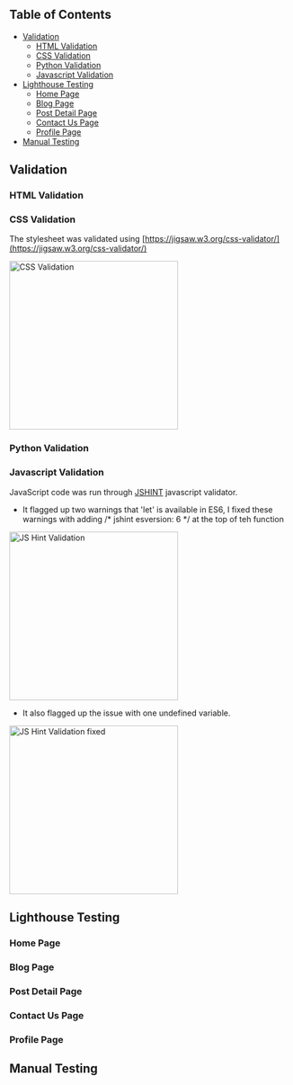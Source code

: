 ## Table of Contents
- [Validation](#validation)
  - [HTML Validation](#html-validation)
  - [CSS Validation](#css-validation)
  - [Python Validation](#python-validation)
  - [Javascript Validation](#javascript-validation)
- [Lighthouse Testing](#lighthouse-testing)
  - [Home Page](#home-page)
  - [Blog Page](#blog-page)
  - [Post Detail Page](#post-detail-page)
  - [Contact Us Page](#contact-us-page)
  - [Profile Page](#profile-page)
- [Manual Testing](#manual-testing)


## Validation

### HTML Validation

### CSS Validation

The stylesheet was validated using [https://jigsaw.w3.org/css-validator/](https://jigsaw.w3.org/css-validator/)

<p><img src="https://res.cloudinary.com/dcydt01ed/image/upload/v1693414451/jshint_validator_p19sai.png" width="300px" height="auto"  alt="CSS Validation"></p>

### Python Validation

### Javascript Validation

JavaScript code was run through [JSHINT](https://jshint.com) javascript validator.
- It flagged up two warnings that 'let' is available in ES6, I fixed these warnings with adding /* jshint esversion: 6 */ at the top of teh function

<p><img src="https://res.cloudinary.com/dcydt01ed/image/upload/v1693414451/jshint_validator_p19sai.png" width="300px" height="auto"  alt="JS Hint Validation"></p>

- It also flagged up the issue with one undefined variable. 

<p><img src="https://res.cloudinary.com/dcydt01ed/image/upload/v1693414451/jshint_valiodator_fixed_akaaba.png" width="300px" height="auto"  alt="JS Hint Validation fixed"></p>



## Lighthouse Testing


### Home Page

### Blog Page

### Post Detail Page

### Contact Us Page

### Profile Page


## Manual Testing 


